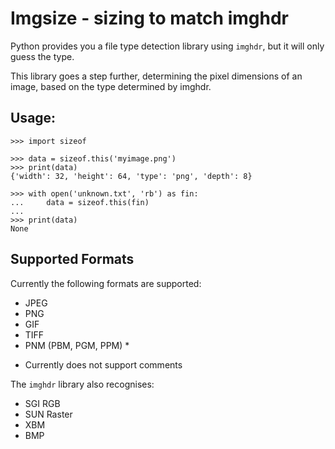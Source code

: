 # Imgsize - sizing to match imghdr

Python provides you a file type detection library using `imghdr`, but it will
only guess the type.

This library goes a step further, determining the pixel dimensions of an image,
based on the type determined by imghdr.

## Usage:

    >>> import sizeof

    >>> data = sizeof.this('myimage.png')
    >>> print(data)
    {'width': 32, 'height': 64, 'type': 'png', 'depth': 8}

    >>> with open('unknown.txt', 'rb') as fin:
    ...     data = sizeof.this(fin)
    ...
    >>> print(data)
    None

## Supported Formats

Currently the following formats are supported:

- JPEG
- PNG
- GIF
- TIFF
- PNM (PBM, PGM, PPM) *

* Currently does not support comments

The `imghdr` library also recognises:

- SGI RGB
- SUN Raster
- XBM
- BMP
